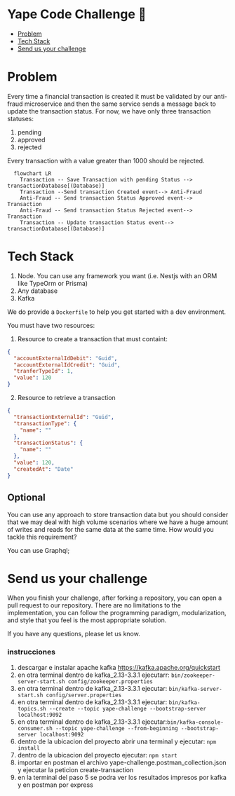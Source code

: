 # Yape Code Challenge :rocket:

- [Problem](#problem)
- [Tech Stack](#tech_stack)
- [Send us your challenge](#send_us_your_challenge)

# Problem

Every time a financial transaction is created it must be validated by our anti-fraud microservice and then the same service sends a message back to update the transaction status.
For now, we have only three transaction statuses:

<ol>
  <li>pending</li>
  <li>approved</li>
  <li>rejected</li>  
</ol>

Every transaction with a value greater than 1000 should be rejected.

```mermaid
  flowchart LR
    Transaction -- Save Transaction with pending Status --> transactionDatabase[(Database)]
    Transaction --Send transaction Created event--> Anti-Fraud
    Anti-Fraud -- Send transaction Status Approved event--> Transaction
    Anti-Fraud -- Send transaction Status Rejected event--> Transaction
    Transaction -- Update transaction Status event--> transactionDatabase[(Database)]
```

# Tech Stack

<ol>
  <li>Node. You can use any framework you want (i.e. Nestjs with an ORM like TypeOrm or Prisma) </li>
  <li>Any database</li>
  <li>Kafka</li>    
</ol>

We do provide a `Dockerfile` to help you get started with a dev environment.

You must have two resources:

1. Resource to create a transaction that must containt:

```json
{
  "accountExternalIdDebit": "Guid",
  "accountExternalIdCredit": "Guid",
  "tranferTypeId": 1,
  "value": 120
}
```

2. Resource to retrieve a transaction

```json
{
  "transactionExternalId": "Guid",
  "transactionType": {
    "name": ""
  },
  "transactionStatus": {
    "name": ""
  },
  "value": 120,
  "createdAt": "Date"
}
```

## Optional

You can use any approach to store transaction data but you should consider that we may deal with high volume scenarios where we have a huge amount of writes and reads for the same data at the same time. How would you tackle this requirement?

You can use Graphql;

# Send us your challenge

When you finish your challenge, after forking a repository, you can open a pull request to our repository. There are no limitations to the implementation, you can follow the programming paradigm, modularization, and style that you feel is the most appropriate solution.

If you have any questions, please let us know.

### instrucciones

1. descargar e instalar apache kafka https://kafka.apache.org/quickstart
2. en otra terminal dentro de kafka_2.13-3.3.1 ejecutarr: `bin/zookeeper-server-start.sh config/zookeeper.properties`
3. en otra terminal dentro de kafka_2.13-3.3.1 ejecutar: `bin/kafka-server-start.sh config/server.properties`
4. en otra terminal dentro de kafka_2.13-3.3.1 ejecutar: `bin/kafka-topics.sh --create --topic yape-challenge --bootstrap-server localhost:9092`
5. en otra terminal dentro de kafka_2.13-3.3.1 ejecutar:`bin/kafka-console-consumer.sh --topic yape-challenge --from-beginning --bootstrap-server localhost:9092`
6. dentro de la ubicacion del proyecto abrir una terminal y ejecutar: `npm install`
7. dentro de la ubicacion del proyecto ejecutar: `npm start`
8. importar en postman el archivo yape-challenge.postman_collection.json y ejecutar la peticion create-transaction
9. en la terminal del paso 5 se podra ver los resultados impresos por kafka y en postman por express
